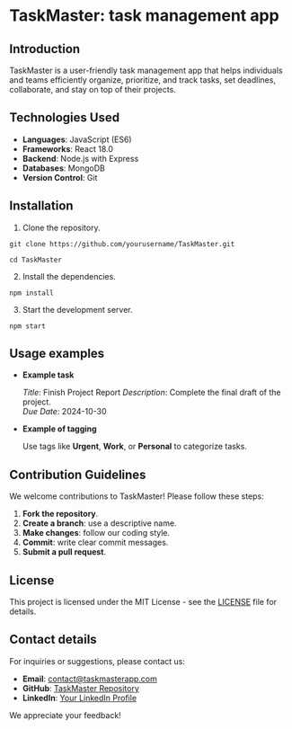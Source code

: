 # TaskMaster: task management app

## Introduction

TaskMaster is a user-friendly task management app that helps individuals and teams efficiently organize, prioritize, and track tasks, set deadlines, collaborate, and stay on top of their projects.

## Technologies Used

- **Languages**: JavaScript (ES6)
- **Frameworks**: React 18.0
- **Backend**: Node.js with Express
- **Databases**: MongoDB
- **Version Control**: Git

## Installation

1. Clone the repository.

```
git clone https://github.com/yourusername/TaskMaster.git

cd TaskMaster

```
2. Install the dependencies.

```
npm install

```
3. Start the development server.

```
npm start

```

## Usage examples

- **Example task** 

  *Title*: Finish Project Report 
  *Description*: Complete the final draft of the project.  
  *Due Date*: 2024-10-30

- **Example of tagging**

   Use tags like **Urgent**, **Work**, or **Personal** to categorize tasks.

## Contribution Guidelines

We welcome contributions to TaskMaster! Please follow these steps:

1. **Fork the repository**.
2. **Create a branch**: use a descriptive name.
3. **Make changes**: follow our coding style.
4. **Commit**: write clear commit messages.
5. **Submit a pull request**.

## License

This project is licensed under the MIT License - see the [LICENSE](LICENSE) file for details.

## Contact details 

For inquiries or suggestions, please contact us:

- **Email**: contact@taskmasterapp.com
- **GitHub**: [TaskMaster Repository](https://github.com/yourusername/TaskMaster)
- **LinkedIn**: [Your LinkedIn Profile](https://www.linkedin.com/in/yourprofile)

We appreciate your feedback!